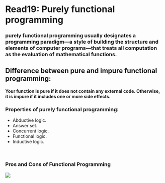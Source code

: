 # **Read19: Purely functional programming**

### purely functional programming usually designates a programming paradigm—a style of building the structure and elements of computer programs—that treats all computation as the evaluation of mathematical functions.

## Difference between pure and impure functional programming:

#### Your function is pure if it does not contain any external code. Otherwise, it is impure if it includes one or more side effects.


### **Properties of purely functional programming:**

+ Abductive logic.
+ Answer set.
+ Concurrent logic.
+ Functional logic.
+ Inductive logic.

<br>

### Pros and Cons of Functional Programming


![](https://hackr.io/blog/media/pros-and-cons-of-functional-programming.png)
